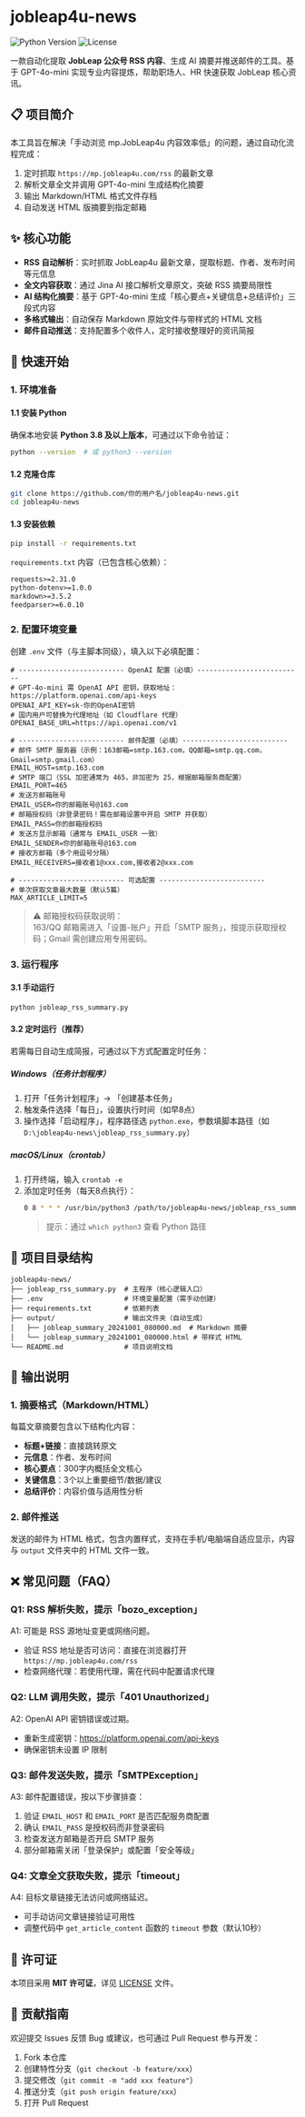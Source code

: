 # jobleap4u-news
![Python Version](https://img.shields.io/badge/python-3.8%2B-blue)
![License](https://img.shields.io/badge/license-MIT-green)

一款自动化提取 **JobLeap 公众号 RSS 内容**、生成 AI 摘要并推送邮件的工具。基于 GPT-4o-mini 实现专业内容提炼，帮助职场人、HR 快速获取 JobLeap 核心资讯。


## 📋 项目简介
本工具旨在解决「手动浏览 mp.JobLeap4u 内容效率低」的问题，通过自动化流程完成：
1. 定时抓取 `https://mp.jobleap4u.com/rss` 的最新文章
2. 解析文章全文并调用 GPT-4o-mini 生成结构化摘要
3. 输出 Markdown/HTML 格式文件存档
4. 自动发送 HTML 版摘要到指定邮箱


## ✨ 核心功能
- **RSS 自动解析**：实时抓取 JobLeap4u 最新文章，提取标题、作者、发布时间等元信息
- **全文内容获取**：通过 Jina AI 接口解析文章原文，突破 RSS 摘要局限性
- **AI 结构化摘要**：基于 GPT-4o-mini 生成「核心要点+关键信息+总结评价」三段式内容
- **多格式输出**：自动保存 Markdown 原始文件与带样式的 HTML 文档
- **邮件自动推送**：支持配置多个收件人，定时接收整理好的资讯简报


## 🚀 快速开始

### 1. 环境准备
#### 1.1 安装 Python
确保本地安装 **Python 3.8 及以上版本**，可通过以下命令验证：
```bash
python --version  # 或 python3 --version
```

#### 1.2 克隆仓库
```bash
git clone https://github.com/你的用户名/jobleap4u-news.git
cd jobleap4u-news
```

#### 1.3 安装依赖
```bash
pip install -r requirements.txt
```

`requirements.txt` 内容（已包含核心依赖）：
```txt
requests>=2.31.0
python-dotenv>=1.0.0
markdown>=3.5.2
feedparser>=6.0.10
```


### 2. 配置环境变量
创建 `.env` 文件（与主脚本同级），填入以下必填配置：
```env
# -------------------------- OpenAI 配置（必填）--------------------------
# GPT-4o-mini 需 OpenAI API 密钥，获取地址：https://platform.openai.com/api-keys
OPENAI_API_KEY=sk-你的OpenAI密钥
# 国内用户可替换为代理地址（如 Cloudflare 代理）
OPENAI_BASE_URL=https://api.openai.com/v1

# -------------------------- 邮件配置（必填）--------------------------
# 邮件 SMTP 服务器（示例：163邮箱=smtp.163.com，QQ邮箱=smtp.qq.com，Gmail=smtp.gmail.com）
EMAIL_HOST=smtp.163.com
# SMTP 端口（SSL 加密通常为 465，非加密为 25，根据邮箱服务商配置）
EMAIL_PORT=465
# 发送方邮箱账号
EMAIL_USER=你的邮箱账号@163.com
# 邮箱授权码（非登录密码！需在邮箱设置中开启 SMTP 并获取）
EMAIL_PASS=你的邮箱授权码
# 发送方显示邮箱（通常与 EMAIL_USER 一致）
EMAIL_SENDER=你的邮箱账号@163.com
# 接收方邮箱（多个用逗号分隔）
EMAIL_RECEIVERS=接收者1@xxx.com,接收者2@xxx.com

# -------------------------- 可选配置 --------------------------
# 单次获取文章最大数量（默认5篇）
MAX_ARTICLE_LIMIT=5
```

> ⚠️  邮箱授权码获取说明：  
> 163/QQ 邮箱需进入「设置-账户」开启「SMTP 服务」，按提示获取授权码；Gmail 需创建应用专用密码。


### 3. 运行程序
#### 3.1 手动运行
```bash
python jobleap_rss_summary.py
```

#### 3.2 定时运行（推荐）
若需每日自动生成简报，可通过以下方式配置定时任务：

##### Windows（任务计划程序）
1. 打开「任务计划程序」→ 「创建基本任务」
2. 触发条件选择「每日」，设置执行时间（如早8点）
3. 操作选择「启动程序」，程序路径选 `python.exe`，参数填脚本路径（如 `D:\jobleap4u-news\jobleap_rss_summary.py`）

##### macOS/Linux（crontab）
1. 打开终端，输入 `crontab -e`
2. 添加定时任务（每天8点执行）：
   ```bash
   0 8 * * * /usr/bin/python3 /path/to/jobleap4u-news/jobleap_rss_summary.py
   ```
   > 提示：通过 `which python3` 查看 Python 路径


## 📂 项目目录结构
```
jobleap4u-news/
├── jobleap_rss_summary.py  # 主程序（核心逻辑入口）
├── .env                    # 环境变量配置（需手动创建）
├── requirements.txt        # 依赖列表
├── output/                 # 输出文件夹（自动生成）
│   ├── jobleap_summary_20241001_080000.md  # Markdown 摘要
│   └── jobleap_summary_20241001_080000.html # 带样式 HTML
└── README.md               # 项目说明文档
```


## 📝 输出说明
### 1. 摘要格式（Markdown/HTML）
每篇文章摘要包含以下结构化内容：
- **标题+链接**：直接跳转原文
- **元信息**：作者、发布时间
- **核心要点**：300字内概括全文核心
- **关键信息**：3个以上重要细节/数据/建议
- **总结评价**：内容价值与适用性分析

### 2. 邮件推送
发送的邮件为 HTML 格式，包含内置样式，支持在手机/电脑端自适应显示，内容与 `output` 文件夹中的 HTML 文件一致。


## ❌ 常见问题（FAQ）
### Q1: RSS 解析失败，提示「bozo_exception」
A1: 可能是 RSS 源地址变更或网络问题。  
- 验证 RSS 地址是否可访问：直接在浏览器打开 `https://mp.jobleap4u.com/rss`
- 检查网络代理：若使用代理，需在代码中配置请求代理

### Q2: LLM 调用失败，提示「401 Unauthorized」
A2: OpenAI API 密钥错误或过期。  
- 重新生成密钥：https://platform.openai.com/api-keys
- 确保密钥未设置 IP 限制

### Q3: 邮件发送失败，提示「SMTPException」
A3: 邮件配置错误，按以下步骤排查：
1. 验证 `EMAIL_HOST` 和 `EMAIL_PORT` 是否匹配服务商配置
2. 确认 `EMAIL_PASS` 是授权码而非登录密码
3. 检查发送方邮箱是否开启 SMTP 服务
4. 部分邮箱需关闭「登录保护」或配置「安全等级」

### Q4: 文章全文获取失败，提示「timeout」
A4: 目标文章链接无法访问或网络延迟。  
- 可手动访问文章链接验证可用性
- 调整代码中 `get_article_content` 函数的 `timeout` 参数（默认10秒）


## 📄 许可证
本项目采用 **MIT 许可证**，详见 [LICENSE](LICENSE) 文件。


## 🤝 贡献指南
欢迎提交 Issues 反馈 Bug 或建议，也可通过 Pull Request 参与开发：
1. Fork 本仓库
2. 创建特性分支（`git checkout -b feature/xxx`）
3. 提交修改（`git commit -m "add xxx feature"`）
4. 推送分支（`git push origin feature/xxx`）
5. 打开 Pull Request
